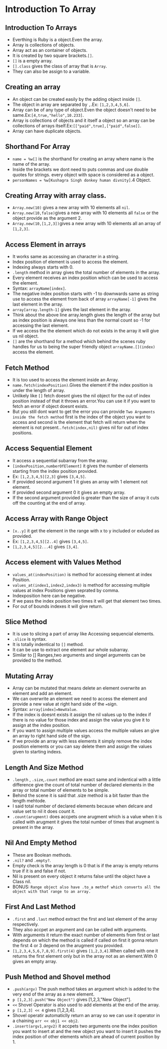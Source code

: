 # Introduction To Array

 ## Introduction To Arrays
  - Everthing is Ruby is a object.Even the array.
  - Array is collections of objects.
  - Array act as an container of objects.
  - It is created by two square brackets.`[]`.
  - `[]` is a empty array.
  - `[].class` gives the class of array that is `Array`.
  - They can also be assign to a variable.

 ## Creating an array
  - An object can be created easily by the adding object inside `[]`.
  - The object in array are separated by `,`.Ex: `[1,2,3,4,5,6]`.
  - Array can be of any type of object.Even the object doesn't need to be same.Ex:`[4,true,"hello",10.233]`.
  - Array is collections of objects and it itself a object so an array can be collections of arrays itself.Ex:`[["paid",true],["paid",false]]`.
  - Array can have duplicate objects.

 ## Shorthand For Array
  - `name = %w[]` is the shorthand for creating an array where name is the name of the array.
  - Inside the brackets we dont need to puts commas and use double quotes for strings. every object with space is considered as a object.
  - `personNames = %w[Kushagra Singh donkey human divnity]`.4 Object.

 ## Creating Array with array class.
  - `Array.new(10)` gives a new array with 10 elements all `nil`.
  - `Array.new(10,false)`gives a new array with 10 elements all `false` or the object provide as the argument 2.
  - `Array.new(10,[1,2,3])`gives a new array with 10 elements all an array of `[1,2,3]`.

 ## Access Element in arrays
  - It works same as accessing an character in a string.
  - Index position of element is used to access the element.
  - Indexing always starts with 0.
  - `.length` method in array gives the total number of elements in the array.
  - Every element receives an index position which can be used to access the element.
  - Syntax: `arrayName[index]`.
  - The negative index position starts with -1 to downwards same as string use to access the element from back of array `arrayName[-1]` gives the last element in the array.
  - `array[array.length-1]` gives the last element in the array.
  - Think about the above line array.length gives the length of the array but as index position is always one less than the normal count so -1 for accessing the last element.
  - If we access the the element which do not exists in the array it will give us nil object.
  - `[]` are the shorthand for a method which behind the scenes ruby handles for us to being the super friendly object `arrayName.[](index)` access the element.

 ## Fetch Method
  - It is too used to access the element inside an Array.
  - `name.fetch(indexPosition)`.Gives the element if the index position is under the length of array.
  - Unlikely like `[]` fetch doesnt gives the nil object for the out of index position instead of that it throws an error.You can use it if you want to fetch an error if object doesnt exists.
  - But you still dont want to get the error you can provide `Two Arguments inside the fetch method` first is the index of the object you want to access and second is the element that fetch will return when the element is not present.`.fetch(index,nil)` gives nil for out of index positions.

 ## Access Sequential Element
  - It access a sequential subarray from the array.
  - `[indexPosition,numberOfElement]` it gives the number of elements starting from the index position provided.
  - Ex: `[1,2,3,4,5][2,3]` gives `[3,4,5]`.
  - If provided second argument 1 it gives an array with 1 element not element.
  - If provided second argument 0 it gives an empty array.
  - If the second argument provided is greater than the size of array it cuts off the counting at the end of array.

 ## Access Array with Range Object
  - `[x..y]` it get the element in the range with x to y included or exluded as provided.
  - Ex: `[1,2,3,4,5][2..4]` gives `[3,4,5]`.
  - `[1,2,3,4,5][2...4]` gives `[3,4]`.

 ## Access element with Values Method
  - `values_at(indexPosition)` is method for accessing element at index Position.
  - `values_at(index1,index2,index3)` is method for accessing multiple values at index Positions given seprated by comma.
  - Indexposition here can be negative.
  - If we pass the index position two times it will get that element two times.
  - For out of bounds indexes it will give return.

 ## Slice Method
  - It is use to slicing a part of array like Accessing sequencial elements.
  - `.slice` is syntax.
  - It is totally indentical to `[]` method.
  - It can be use to extract one element aur whole subarray.
  - Similar to [] Ranges,two arguments and singel arguments can be provided to the method.

 ## Mutating Array
  - Array can be mutated that means delete an element overwrite an element and add an element.
  - We can overwrite an element we need to access the element and provide a new value at right hand side of the `=`sign.
  - Syntax: `array[index]=NewValue`.
  - If the index is doesnt exists it assign the nil values up to the index if there is no value for those index and assign the value you give it to assign at the index position.
  - If you want to assign multiple values access the multiple values an give an array to right hand side of the sign.
  - If we provide an array with less elements it simply remove the index position elements or you can say delete them and assign the values given to starting indexs.

 ## Length And Size Method
  - `.length` , `.size`,`.count` method are exact same and indentical with a little difference give the count of total number of declared elements in the array or total number of elements to be simple.
  - Behind the scene it is said that .size method is a bit faster than the length mehtode.
  - I said total number of declared elements because when delcare and value set to nil it does count it.
  - `.count(arugment)` does accpets one arugment which is a value when it is called with arugment it gives the total number of times that arugment is present in the array.

 ## Nil And Empty Method
  - These are Boolean methods.
  - `.nil?` and `.empty?`.
  - Empty check is the array length is 0 that is if the array is empty returns true if it is and false if not.
  - Nil is present on every object it returns false until the object have a Class nil.
  - BONUS: `Range object also have .to_a methof which converts all the object with that range to an array.`

 ## First And Last Method
  - `.first` and `.last` method extract the first and last element of the array respectively.
  - They also accpet an argument and can be called with arguments.
  - With arguments it return the exact number of elements from first or last depends on which the method is called if called on first it gonna return the first 4 or 3 depend on the arugment you provided.
  - `[1,2,3,4,5,6,7,8,9].first(4)` gives `[1,2,3,4]`.When called with one it returns the first element only but in the array not as an element.With 0 gives an empty array.

 ## Push Method and Shovel method
  - `.push(argv)` The push method takes an argument which is added to the very end of the array as a new element.
  - `p [1,2,3].push("New Object")` gives [1,2,3,"New Object"].
  - `<<` Shovel Operator is also used to add elements at the end of the array.
  - `p [1,2,3] << 4` gives [1,2,3,4].
  - Shovel operatir automaticlly return an array so we can use it operator in a chaining `arr << obj1 << obj2`.
  - `.insert(argv1,argv2)` it accpets two arguments one the index position you want to insert at and the new object you want to insert it pushes the index position of other elements which are ahead of current position by 1.